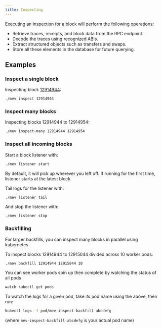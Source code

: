 ```yaml
---
title: Inspecting
---
```


Executing an inspection for a block will perform the following operations:

- Retrieve traces, receipts, and block data from the RPC endpoint.
- Decode the traces using recognized ABIs.
- Extract structured objects such as transfers and swaps.
- Store all these elements in the database for future querying.

## Examples

### Inspect a single block

Inspecting block [12914944](https://twitter.com/mevalphaleak/status/1420416437575901185):

```sh
./mev inspect 12914944
```

### Inspect many blocks

Inspecting blocks 12914944 to 12914954:

```sh
./mev inspect-many 12914944 12914954
```

### Inspect all incoming blocks

Start a block listener with:

```sh
./mev listener start
```

By default, it will pick up wherever you left off.
If running for the first time, listener starts at the latest block.

Tail logs for the listener with:

```sh
./mev listener tail
```

And stop the listener with:

```sh
./mev listener stop
```

### Backfilling

For larger backfills, you can inspect many blocks in parallel using kubernetes

To inspect blocks 12914944 to 12915044 divided across 10 worker pods:

```sh
./mev backfill 12914944 12915044 10
```

You can see worker pods spin up then complete by watching the status of all pods

```sh
watch kubectl get pods
```

To watch the logs for a given pod, take its pod name using the above, then run:

```sh
kubectl logs -f pod/mev-inspect-backfill-abcdefg
```

(where `mev-inspect-backfill-abcdefg` is your actual pod name)
